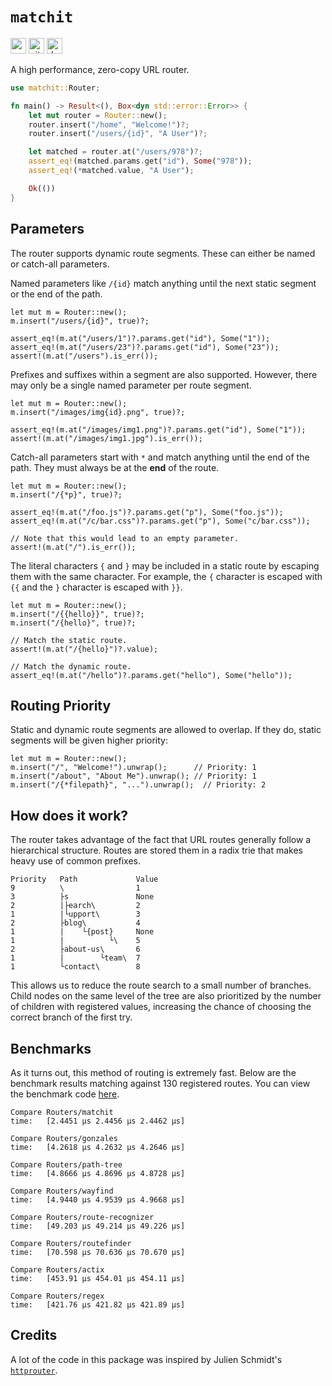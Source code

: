 # `matchit`

[<img alt="crates.io" src="https://img.shields.io/crates/v/matchit?style=for-the-badge" height="25">](https://crates.io/crates/matchit)
[<img alt="github" src="https://img.shields.io/badge/github-matchit-blue?style=for-the-badge" height="25">](https://github.com/ibraheemdev/matchit)
[<img alt="docs.rs" src="https://img.shields.io/docsrs/matchit?style=for-the-badge" height="25">](https://docs.rs/matchit)

A high performance, zero-copy URL router.

```rust
use matchit::Router;

fn main() -> Result<(), Box<dyn std::error::Error>> {
    let mut router = Router::new();
    router.insert("/home", "Welcome!")?;
    router.insert("/users/{id}", "A User")?;

    let matched = router.at("/users/978")?;
    assert_eq!(matched.params.get("id"), Some("978"));
    assert_eq!(*matched.value, "A User");

    Ok(())
}
```

## Parameters

The router supports dynamic route segments. These can either be named or catch-all parameters.

Named parameters like `/{id}` match anything until the next static segment or the end of the path.

```rust,ignore
let mut m = Router::new();
m.insert("/users/{id}", true)?;

assert_eq!(m.at("/users/1")?.params.get("id"), Some("1"));
assert_eq!(m.at("/users/23")?.params.get("id"), Some("23"));
assert!(m.at("/users").is_err());
```

Prefixes and suffixes within a segment are also supported. However, there may only be a single named parameter per route segment.
```rust,ignore
let mut m = Router::new();
m.insert("/images/img{id}.png", true)?;

assert_eq!(m.at("/images/img1.png")?.params.get("id"), Some("1"));
assert!(m.at("/images/img1.jpg").is_err());
```

Catch-all parameters start with `*` and match anything until the end of the path. They must always be at the **end** of the route.

```rust,ignore
let mut m = Router::new();
m.insert("/{*p}", true)?;

assert_eq!(m.at("/foo.js")?.params.get("p"), Some("foo.js"));
assert_eq!(m.at("/c/bar.css")?.params.get("p"), Some("c/bar.css"));

// Note that this would lead to an empty parameter.
assert!(m.at("/").is_err());
```

The literal characters `{` and `}` may be included in a static route by escaping them with the same character.
For example, the `{` character is escaped with `{{` and the `}` character is escaped with `}}`.

```rust,ignore
let mut m = Router::new();
m.insert("/{{hello}}", true)?;
m.insert("/{hello}", true)?;

// Match the static route.
assert!(m.at("/{hello}")?.value);

// Match the dynamic route.
assert_eq!(m.at("/hello")?.params.get("hello"), Some("hello"));
```

## Routing Priority

Static and dynamic route segments are allowed to overlap. If they do, static segments will be given higher priority:

```rust,ignore
let mut m = Router::new();
m.insert("/", "Welcome!").unwrap();      // Priority: 1
m.insert("/about", "About Me").unwrap(); // Priority: 1
m.insert("/{*filepath}", "...").unwrap();  // Priority: 2
```

## How does it work?

The router takes advantage of the fact that URL routes generally follow a hierarchical structure.
Routes are stored them in a radix trie that makes heavy use of common prefixes.

```text
Priority   Path             Value
9          \                1
3          ├s               None
2          |├earch\         2
1          |└upport\        3
2          ├blog\           4
1          |    └{post}     None
1          |          └\    5
2          ├about-us\       6
1          |        └team\  7
1          └contact\        8
```

This allows us to reduce the route search to a small number of branches. Child nodes on the same level of the tree are also
prioritized by the number of children with registered values, increasing the chance of choosing the correct branch of the first try.

## Benchmarks

As it turns out, this method of routing is extremely fast. Below are the benchmark results matching against 130 registered routes.
You can view the benchmark code [here](https://github.com/ibraheemdev/matchit/blob/master/benches/bench.rs). 

```text
Compare Routers/matchit 
time:   [2.4451 µs 2.4456 µs 2.4462 µs]

Compare Routers/gonzales
time:   [4.2618 µs 4.2632 µs 4.2646 µs]

Compare Routers/path-tree
time:   [4.8666 µs 4.8696 µs 4.8728 µs]

Compare Routers/wayfind
time:   [4.9440 µs 4.9539 µs 4.9668 µs]

Compare Routers/route-recognizer
time:   [49.203 µs 49.214 µs 49.226 µs]

Compare Routers/routefinder
time:   [70.598 µs 70.636 µs 70.670 µs]

Compare Routers/actix
time:   [453.91 µs 454.01 µs 454.11 µs]

Compare Routers/regex
time:   [421.76 µs 421.82 µs 421.89 µs]
```

## Credits

A lot of the code in this package was inspired by Julien Schmidt's [`httprouter`](https://github.com/julienschmidt/httprouter).
